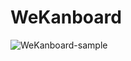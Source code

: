 # WeKanboard
![WeKanboard-sample](https://user-images.githubusercontent.com/1141914/74080997-2363cd80-4a4a-11ea-94b6-fae981f1454b.png)